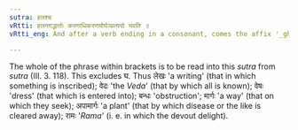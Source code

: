 ```yaml
---
sutra: हलश्च
vRtti: हलन्ताद्धातोः करणाधिकरणयोर्घञ्प्रत्ययो भवति ॥
vRtti_eng: And after a verb ending in a consonant, comes the affix '_ghan_',(when the word to be formed is masculine, and related to the verb as an instrument or a location, and thereby the palatal is changed into a guttural).

---
```

The whole of the phrase within brackets is to be read into this _sutra_ from _sutra_ (III. 3. 118). This excludes घ. Thus  लेखः 'a writing' (that in which something is inscribed); वेदः 'the _Veda_' (that by which all is known); वेषः 'dress' (that which is entered into); बन्धः 'obstruction'; मार्गः 'a way' (that on which they seek); अपामार्गः 'a plant' (that by which disease or the like is cleared away); रामः '_Rama_' (i. e. in which the devout delight).